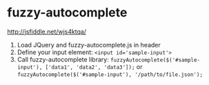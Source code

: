 # fuzzy-autocomplete

http://jsfiddle.net/wjs4ktqa/

1. Load JQuery and fuzzy-autocomplete.js in header
2. Define your input element: ```<input id='sample-input'>```
2. Call fuzzy-autocomplete library: ```fuzzyAutocomplete($('#sample-input'), ['data1', 'data2', 'data3']);``` or ```fuzzyAutocomplete($('#sample-input'), '/path/to/file.json');```
